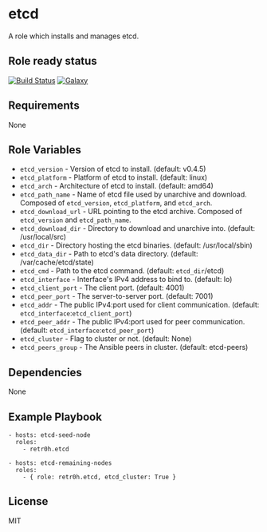etcd
====

A role which installs and manages etcd.

Role ready status
-----------------

[![Build Status](http://img.shields.io/travis/retr0h/ansible-etcd.svg?style=flat-square)](https://travis-ci.org/retr0h/ansible-etcd)
[![Galaxy](http://img.shields.io/badge/galaxy-ansible--etcd-blue.svg?style=flat-square)](https://galaxy.ansible.com/list#/roles/1206)

Requirements
------------

None

Role Variables
--------------

* `etcd_version` - Version of etcd to install. (default: v0.4.5)
* `etcd_platform` - Platform of etcd to install. (default: linux)
* `etcd_arch` - Architecture of etcd to install. (default: amd64)
* `etcd_path_name` - Name of etcd file used by unarchive and download.
                     Composed of `etcd_version`, `etcd_platform`, and
                     `etcd_arch`.
* `etcd_download_url` - URL pointing to the etcd archive.  Composed of
                        `etcd_version` and `etcd_path_name`.
* `etcd_download_dir` - Directory to download and unarchive into. 
                        (default: /usr/local/src)
* `etcd_dir` - Directory hosting the etcd binaries. (default: /usr/local/sbin)
* `etcd_data_dir` - Path to etcd's data directory.
                    (default: /var/cache/etcd/state)
* `etcd_cmd` - Path to the etcd command. (default: `etcd_dir`/etcd)
* `etcd_interface` - Interface's IPv4 address to bind to. (default: lo)
* `etcd_client_port` - The client port. (default: 4001)
* `etcd_peer_port` - The server-to-server port. (default: 7001)
* `etcd_addr` -  The public IPv4:port used for client communication.
                 (default: `etcd_interface`:`etcd_client_port`) 
* `etcd_peer_addr` - The public IPv4:port used for peer communication.
                 (default: `etcd_interface`:`etcd_peer_port`) 
* `etcd_cluster` - Flag to cluster or not. (default: None)
* `etcd_peers_group` - The Ansible peers in cluster.
                      (default: etcd-peers)

Dependencies
------------

None

Example Playbook
----------------

    - hosts: etcd-seed-node
      roles:
        - retr0h.etcd

    - hosts: etcd-remaining-nodes
      roles:
        - { role: retr0h.etcd, etcd_cluster: True }

License
-------

MIT
